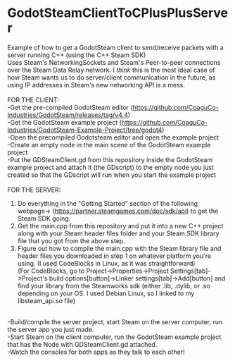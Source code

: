# GodotSteamClientToCPlusPlusServer

Example of how to get a GodotSteam client to send/receive packets with a server running C++ (using the C++ Steam SDK) <br />
Uses Steam's NetworkingSockets and Steam's Peer-to-peer connections over the Steam Data Relay network. I *think* this is the most ideal case of how Steam wants us to do server/client communication in the future, as using IP addresses in Steam's new networking API is a mess.<br />
<br />
FOR THE CLIENT:<br />
-Get the pre-compiled GodotSteam editor (https://github.com/CoaguCo-Industries/GodotSteam/releases/tag/v4.4)<br />
-Get the GodotSteam example project (https://github.com/CoaguCo-Industries/GodotSteam-Example-Project/tree/godot4)<br />
-Open the precompiled Godotsteam editor and open the example project<br />
-Create an empty node in the main scene of the GodotSteam example project<br />
-Put the GDSteamClient.gd from this repository inside the GodotSteam example project and attach it (the GDscript) to the empty node you just created so that the GDscript will run when you start the example project<br />
<br />
FOR THE SERVER:<br />
 1. Do everything in the "Getting Started" section of the following webpage-> (https://partner.steamgames.com/doc/sdk/api) to get the Steam SDK going. <br />
 2. Get the main.cpp from this repository and put it into a new C++ project along with your Steam header files folder and your Steam SDK library file that you got from the above step. <br />
 3. Figure out how to compile the main.cpp with the Steam library file and header files you downloaded in step 1 on whatever platform you're using. (I used CodeBlocks in Linux, as it was straightforward)  <br />
    (For CodeBlocks, go to Project->Properties->Project Settings[tab]->Project's build options[button]->Linker settings[tab]->Add[button] and find your library from the Steamworks sdk (either .lib, .dylib, or .so depending on your OS. I used Debian Linux, so I linked to my libsteam_api.so file) <br />

<br />
-Build/compile the server project, start Steam on the server computer, run the server app you just made.<br />
-Start Steam on the client computer, run the GodotSteam example project that has the Node with GDSteamClient.gd attached.<br />
-Watch the consoles for both apps as they talk to each other!

